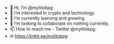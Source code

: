 - 👋 Hi, I’m @mytitokpg
- 👀 I’m interested in crypto and technology.
- 🌱 I’m currently learning and growing.
- 💞️ I’m looking to collaborate on nothing currently.
- 📫 How to reach me -  Twitter @mytitokpg.
- 🌐 https://linktr.ee/mytitokpg
<!---
mytitokpg/mytitokpg is a ✨ special ✨ repository because its `README.md` (this file) appears on your GitHub profile.
You can click the Preview link to take a look at your changes.
--->
